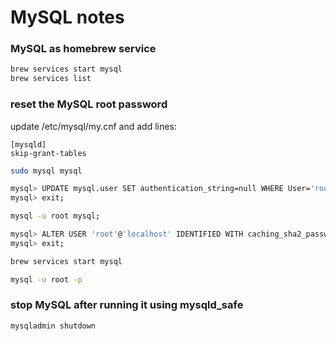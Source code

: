 # MySQL notes


### MySQL as homebrew service

```sh
brew services start mysql
brew services list
```


### reset the MySQL root password

update /etc/mysql/my.cnf and add lines:
```
[mysqld]
skip-grant-tables
```

```sh
sudo mysql mysql

mysql> UPDATE mysql.user SET authentication_string=null WHERE User='root'; FLUSH PRIVILEGES;
mysql> exit;

mysql -u root mysql;

mysql> ALTER USER 'root'@'localhost' IDENTIFIED WITH caching_sha2_password BY 'password';
mysql> exit;

brew services start mysql

mysql -u root -p
```

### stop MySQL after running it using mysqld_safe

```sh
mysqladmin shutdown
```
